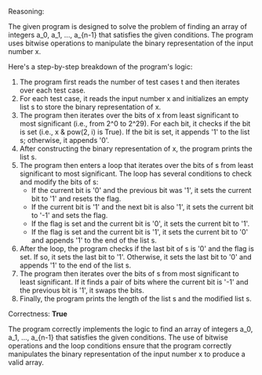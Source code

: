 Reasoning:

The given program is designed to solve the problem of finding an array of integers a_0, a_1, ..., a_{n-1} that satisfies the given conditions. The program uses bitwise operations to manipulate the binary representation of the input number x.

Here's a step-by-step breakdown of the program's logic:

1. The program first reads the number of test cases t and then iterates over each test case.
2. For each test case, it reads the input number x and initializes an empty list s to store the binary representation of x.
3. The program then iterates over the bits of x from least significant to most significant (i.e., from 2^0 to 2^29). For each bit, it checks if the bit is set (i.e., x & pow(2, i) is True). If the bit is set, it appends '1' to the list s; otherwise, it appends '0'.
4. After constructing the binary representation of x, the program prints the list s.
5. The program then enters a loop that iterates over the bits of s from least significant to most significant. The loop has several conditions to check and modify the bits of s:
	* If the current bit is '0' and the previous bit was '1', it sets the current bit to '1' and resets the flag.
	* If the current bit is '1' and the next bit is also '1', it sets the current bit to '-1' and sets the flag.
	* If the flag is set and the current bit is '0', it sets the current bit to '1'.
	* If the flag is set and the current bit is '1', it sets the current bit to '0' and appends '1' to the end of the list s.
6. After the loop, the program checks if the last bit of s is '0' and the flag is set. If so, it sets the last bit to '1'. Otherwise, it sets the last bit to '0' and appends '1' to the end of the list s.
7. The program then iterates over the bits of s from most significant to least significant. If it finds a pair of bits where the current bit is '-1' and the previous bit is '1', it swaps the bits.
8. Finally, the program prints the length of the list s and the modified list s.

Correctness: **True**

The program correctly implements the logic to find an array of integers a_0, a_1, ..., a_{n-1} that satisfies the given conditions. The use of bitwise operations and the loop conditions ensure that the program correctly manipulates the binary representation of the input number x to produce a valid array.